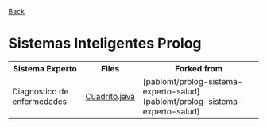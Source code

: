 [Back](https://github.com/davidrh195/Sistemas-Inteligentes/tree/master)

# Sistemas Inteligentes Prolog

<table>
    <tr>
        <th>Sistema Experto</th>
        <th>Files</th>
        <th>Forked from</th>
    </tr>
    <tr>
        <td>Diagnostico de enfermedades</td>
        <td><a HREF="https://github.com/davidrh195/Sistemas-Inteligentes/blob/Java/src/nsgl/agents/examples/games/squares/Cuadrito.java">Cuadrito.java</a></td>
        <td>[pablomt/prolog-sistema-experto-salud](pablomt/prolog-sistema-experto-salud)</td>
    </tr>
</table>
